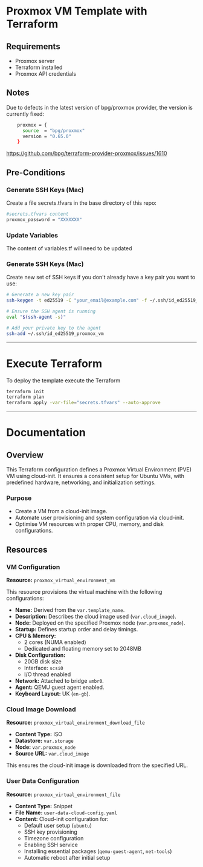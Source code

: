 # Proxmox VM Template with Terraform

## Requirements

- Proxmox server
- Terraform installed
- Proxmox API credentials

## Notes

Due to defects in the latest version of bpg/proxmox provider, the version is currently fixed:

```bash
    proxmox = {
      source  = "bpg/proxmox"
      version = "0.65.0"
    }
```

https://github.com/bpg/terraform-provider-proxmox/issues/1610

## Pre-Conditions

### Generate SSH Keys (Mac)

Create a file secrets.tfvars in the base directory of this repo:

```bash
#secrets.tfvars content
proxmox_password = "XXXXXXX"
```

### Update Variables

The content of variables.tf will need to be updated

### Generate SSH Keys (Mac)

Create new set of SSH keys if you don't already have a key pair you want to use:

```bash
# Generate a new key pair
ssh-keygen -t ed25519 -C "your_email@example.com" -f ~/.ssh/id_ed25519_proxmox_vm

# Ensure the SSH agent is running
eval "$(ssh-agent -s)"

# Add your private key to the agent
ssh-add ~/.ssh/id_ed25519_proxmox_vm
```

---

# Execute Terraform

To deploy the template execute the Terraform

```bash
terraform init
terraform plan
terraform apply -var-file="secrets.tfvars" --auto-approve 
```

---

# Documentation

## Overview

This Terraform configuration defines a Proxmox Virtual Environment (PVE) VM using cloud-init. It ensures a consistent
setup for Ubuntu VMs, with predefined hardware, networking, and initialization settings.

### **Purpose**

- Create a VM from a cloud-init image.
- Automate user provisioning and system configuration via cloud-init.
- Optimise VM resources with proper CPU, memory, and disk configurations.

## Resources

### VM Configuration

**Resource:** `proxmox_virtual_environment_vm`

This resource provisions the virtual machine with the following configurations:

- **Name:** Derived from the `var.template_name`.
- **Description:** Describes the cloud image used (`var.cloud_image`).
- **Node:** Deployed on the specified Proxmox node (`var.proxmox_node`).
- **Startup:** Defines startup order and delay timings.
- **CPU & Memory:**
    - 2 cores (NUMA enabled)
    - Dedicated and floating memory set to 2048MB
- **Disk Configuration:**
    - 20GB disk size
    - Interface: `scsi0`
    - I/O thread enabled
- **Network:** Attached to bridge `vmbr0`.
- **Agent:** QEMU guest agent enabled.
- **Keyboard Layout:** UK (`en-gb`).

### Cloud Image Download

**Resource:** `proxmox_virtual_environment_download_file`

- **Content Type:** ISO
- **Datastore:** `var.storage`
- **Node:** `var.proxmox_node`
- **Source URL:** `var.cloud_image`

This ensures the cloud-init image is downloaded from the specified URL.

### User Data Configuration

**Resource:** `proxmox_virtual_environment_file`

- **Content Type:** Snippet
- **File Name:** `user-data-cloud-config.yaml`
- **Content:** Cloud-init configuration for:
    - Default user setup (`ubuntu`)
    - SSH key provisioning
    - Timezone configuration
    - Enabling SSH service
    - Installing essential packages (`qemu-guest-agent`, `net-tools`)
    - Automatic reboot after initial setup  


